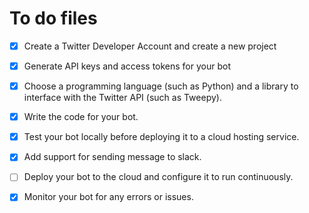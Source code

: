 # To do files

- [x] Create a Twitter Developer Account and create a new project

- [x] Generate API keys and access tokens for your bot

- [x] Choose a programming language (such as Python) and a library to interface with the Twitter API (such as Tweepy).

- [x] Write the code for your bot.

- [x] Test your bot locally before deploying it to a cloud hosting service.

- [X] Add support for sending message to slack.

- [ ] Deploy your bot to the cloud and configure it to run continuously.

- [x] Monitor your bot for any errors or issues.
